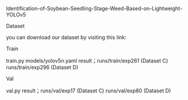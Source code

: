 Identification-of-Soybean-Seedling-Stage-Weed-Based-on-Lightweight-YOLOv5


Dataset

you can download our dataset by visiting this link:

Train

train.py
models/yolov5n.yaml
result；runs/train/exp261 (Dataset C)
        runs/train/exp296 (Dataset D)

        
Val

val.py
result；runs/val/exp17 (Dataset C)
        runs/val/exp80 (Dataset D)
